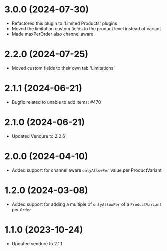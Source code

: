 # 3.0.0 (2024-07-30)

- Refactored this plugin to 'Limited Products' plugins
- Moved the limitation custom fields to the product level instead of variant
- Made maxPerOrder also channel aware
  
# 2.2.0 (2024-07-25)

- Moved custom fields to their own tab 'Limitations'

# 2.1.1 (2024-06-21)

- Bugfix related to unable to add items: #470

# 2.1.0 (2024-06-21)

- Updated Vendure to 2.2.6

# 2.0.0 (2024-04-10)

- Added support for channel aware `onlyAllowPer` value per ProductVariant

# 1.2.0 (2024-03-08)

- Added support for adding a multiple of `onlyAllowPer` of a `ProductVariant` per `Order`

# 1.1.0 (2023-10-24)

- Updated vendure to 2.1.1
